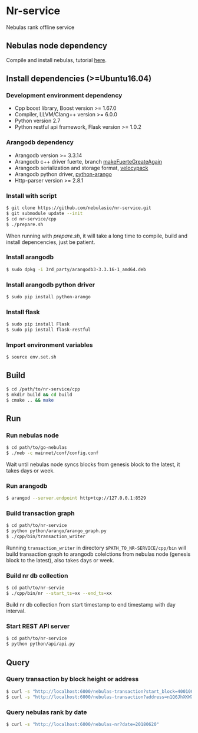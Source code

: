 # Nr-service

Nebulas rank offline service

## Nebulas node dependency

Compile and install nebulas, tutorial [here](https://github.com/nebulasio/wiki/blob/master/tutorials/%5BEnglish%5D%20Nebulas%20101%20-%2001%20Installation.md).

## Install dependencies (>=Ubuntu16.04)

### Development environment dependency

  - Cpp boost library, Boost version >= 1.67.0
  - Compiler, LLVM/Clang++ version >= 6.0.0
  - Python version 2.7
  - Python restful api framework, Flask version >= 1.0.2

### Arangodb dependency

  - Arangodb version >= 3.3.14
  - Arangodb c++ driver fuerte, branch [makeFuerteGreateAgain](https://github.com/arangodb/fuerte/tree/makeFuerteGreatAgain)
  - Arangodb serialization and storage format, [velocypack](https://github.com/arangodb/velocypack)
  - Arangodb python driver, [python-arango](https://github.com/joowani/python-arango)
  - Http-parser version >= 2.8.1
  
### Install with script

```sh
$ git clone https://github.com/nebulasio/nr-service.git
$ git submodule update --init
$ cd nr-service/cpp
$ ./prepare.sh
```

When running with *prepare.sh*, it will take a long time to compile, build and install depencencies, just be patient.

### Install arangodb

```sh
$ sudo dpkg -i 3rd_party/arangodb3-3.3.16-1_amd64.deb
```

### Install arangodb python driver

```sh
$ sudo pip install python-arango
```

### Install flask

```sh
$ sudo pip install Flask
$ sudo pip install flask-restful
```

### Import environment variables

```sh
$ source env.set.sh
```

## Build

```sh
$ cd /path/to/nr-service/cpp
$ mkdir build && cd build
$ cmake .. && make
```

## Run

### Run nebulas node

```sh
$ cd path/to/go-nebulas
$ ./neb -c mainnet/conf/config.conf
```
Wait until nebulas node syncs blocks from genesis block to the latest, it takes days or week.

### Run arangodb

```sh
$ arangod --server.endpoint http+tcp://127.0.0.1:8529
```

### Build transaction graph

```sh
$ cd path/to/nr-service
$ python python/arango/arango_graph.py
$ ./cpp/bin/transaction_writer
```

 Running `transaction_writer` in directory `$PATH_TO_NR-SERVICE/cpp/bin` will build transaction graph to arangodb colelctions from nebulas node (genesis block to the latest), also takes days or week.
 
 ### Build nr db collection
 
 ```sh
 $ cd path/to/nr-servie
 $ ./cpp/bin/nr --start_ts=xx --end_ts=xx
 ```
 
 Build nr db collection from start timestamp to end timestamp with day interval.
 
 ### Start REST API server
 
 ```sh
 $ cd path/to/nr-service
 $ python python/api/api.py
 ```

## Query

### Query transaction by block height or address
```sh
$ curl -s "http://localhost:6000/nebulas-transaction?start_block=400100&end_block=400200"
$ curl -s "http://localhost:6000/nebulas-transaction?address=n1Q6JhXKWXCkyvoqymN4LPd6J1tentyKRVF"
```

### Query nebulas rank by date
```sh
$ curl -s "http://localhost:6000/nebulas-nr?date=20180620"
```
